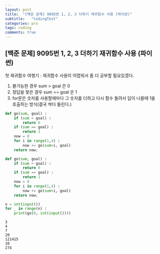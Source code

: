 ```yaml
---
layout: post
title:  "[백준 문제] 9095번 1, 2, 3 더하기 재귀함수 사용 (파이썬)"
subtitle:   "CodingTest"
categories: pro
tags: coding
comments: true
---
```


## [백준 문제] 9095번 1, 2, 3 더하기 재귀함수 사용 (파이썬)

첫 재귀함수 여행기
: 재귀함수 사용이 어렵워서 좀 더 공부할 필요있겠다.

1) 불가능한 경우 sum > goal 은 0  
2) 정답을 찾은 경우 sum == goal 은 1  
3) for문은 숫자를 사용할때마다 그 숫자를 더하고 다시 함수 돌려서 답이 나올때 1을 호출하는 방식(결국 싹다 돌린다.)  


```python
def go(sum, goal) :
    if (sum > goal) :
        return 0
    if (sum == goal) :
        return 1
    now = 0
    for i in range(1,4) :
        now += go(sum+i, goal)
    return now;

```


```python
def go(sum, goal) :
    if (sum > goal) :
        return 0
    if (sum == goal) :
        return 1
    now = 0
    for i in range(1,4) :
        now += go(sum+i, goal)
    return now;

n = int(input())
for _ in range(n) :
    print(go(0, int(input())))
```

    3
    4
    7
    20
    121415
    10
    274
    
